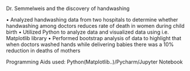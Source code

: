 Dr. Semmelweis and the discovery of handwashing

• Analyzed handwashing data from two hospitals to determine whether handwashing among doctors reduces rate of death in women during child birth 
• Utilized Python to analyze data and visualized data using i.e. Matplotlib library
• Performed bootstrap analysis of data to highlight that when doctors washed hands while delivering babies there was a 10% reduction in deaths of mothers

Programming Aids used: Python(Matplotlib..)/Pycharm/Jupyter Notebook
